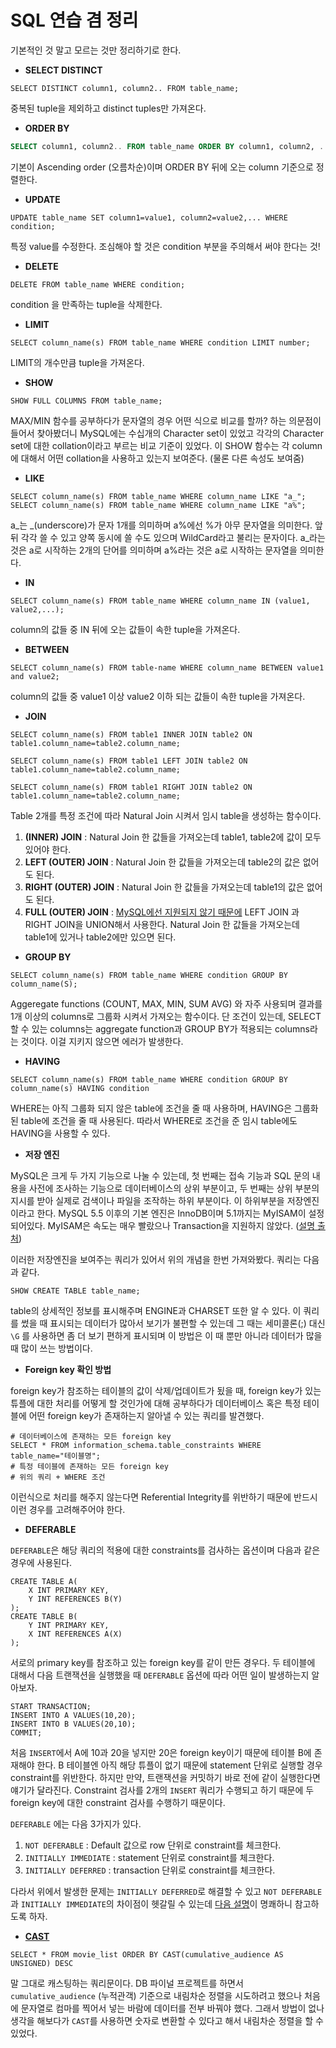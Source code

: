 # SQL 연습 겸 정리

기본적인 것 말고 모르는 것만 정리하기로 한다.

* **SELECT DISTINCT**

```mysql
SELECT DISTINCT column1, column2.. FROM table_name;
```

중복된 tuple을 제외하고 distinct tuples만 가져온다.

* **ORDER BY**

```SQL
SELECT column1, column2.. FROM table_name ORDER BY column1, column2, ... ASC|DESC;
```

기본이 Ascending order (오름차순)이며 ORDER BY 뒤에 오는 column 기준으로 정렬한다.

* **UPDATE**

```mysql
UPDATE table_name SET column1=value1, column2=value2,... WHERE condition;
```

특정 value를 수정한다. 조심해야 할 것은 condition 부분을 주의해서 써야 한다는 것!

* **DELETE**

```mysql
DELETE FROM table_name WHERE condition;
```

condition 을 만족하는 tuple을 삭제한다.

* **LIMIT**

```mysql
SELECT column_name(s) FROM table_name WHERE condition LIMIT number;
```

LIMIT의 개수만큼 tuple을 가져온다.

* **SHOW**

```mysql
SHOW FULL COLUMNS FROM table_name;
```

MAX/MIN 함수를 공부하다가 문자열의 경우 어떤 식으로 비교를 할까? 하는 의문점이 들어서 찾아봤더니 MySQL에는 수십개의 Character set이 있었고 각각의 Character set에 대한 collation이라고 부르는 비교 기준이 있었다. 이 SHOW 함수는 각 column에 대해서 어떤 collation을 사용하고 있는지 보여준다. (물론 다른 속성도 보여줌)

* **LIKE**

```mysql
SELECT column_name(s) FROM table_name WHERE column_name LIKE "a_";
SELECT column_name(s) FROM table_name WHERE column_name LIKE "a%";
```

a_는 _(underscore)가 문자 1개를 의미하며 a%에선 %가 아무 문자열을 의미한다. 앞 뒤 각각 쓸 수 있고 양쪽 동시에 쓸 수도 있으며 WildCard라고 불리는 문자이다. a\_라는 것은 a로 시작하는 2개의 단어를 의미하며 a%라는 것은 a로 시작하는 문자열을 의미한다.

* **IN**

```mysql
SELECT column_name(s) FROM table_name WHERE column_name IN (value1, value2,...);
```

column의 값들 중 IN 뒤에 오는 값들이 속한 tuple을 가져온다.

* **BETWEEN**

```mysql
SELECT column_name(s) FROM table-name WHERE column_name BETWEEN value1 and value2;
```

column의 값들 중 value1 이상 value2 이하 되는 값들이 속한 tuple을 가져온다.

* **JOIN**

```mysql
SELECT column_name(s) FROM table1 INNER JOIN table2 ON table1.column_name=table2.column_name;

SELECT column_name(s) FROM table1 LEFT JOIN table2 ON table1.column_name=table2.column_name;

SELECT column_name(s) FROM table1 RIGHT JOIN table2 ON table1.column_name=table2.column_name;
```

Table 2개를 특정 조건에 따라 Natural Join 시켜서 임시 table을 생성하는 함수이다.

1. **(INNER) JOIN** : Natural Join 한 값들을 가져오는데 table1, table2에 값이 모두 있어야 한다.
2. **LEFT (OUTER) JOIN** : Natural Join 한 값들을 가져오는데 table2의 값은 없어도 된다.
3. **RIGHT (OUTER) JOIN** : Natural Join 한 값들을 가져오는데 table1의 값은 없어도 된다.
4. **FULL (OUTER) JOIN** : <u>MySQL에선 지원되지 않기 때문에</u> LEFT JOIN 과 RIGHT JOIN을 UNION해서 사용한다. Natural Join 한 값들을 가져오는데 table1에 있거나 table2에만 있으면 된다.

* **GROUP BY**

```mysql
SELECT column_name(s) FROM table_name WHERE condition GROUP BY column_name(S);
```

Aggeregate functions (COUNT, MAX, MIN, SUM AVG) 와 자주 사용되며 결과를 1개 이상의 columns로 그룹화 시켜서 가져오는 함수이다. 단 조건이 있는데, SELECT 할 수 있는 columns는 aggregate function과 GROUP BY가 적용되는 columns라는 것이다. 이걸 지키지 않으면 에러가 발생한다.

* **HAVING**

```mysql
SELECT column_name(s) FROM table_name WHERE condition GROUP BY column_name(s) HAVING condition
```

WHERE는 아직 그룹화 되지 않은 table에 조건을 줄 때 사용하며, HAVING은 그룹화 된 table에 조건을 줄 때 사용된다. 따라서 WHERE로 조건을 준 임시 table에도 HAVING을 사용할 수 있다. 

* **저장 엔진**

MySQL은 크게 두 가지 기능으로 나눌 수 있는데, 첫 번째는 접속 기능과 SQL 문의 내용을 사전에 조사하는 기능으로 데이터베이스의 상위 부분이고, 두 번째는 상위 부분의 지시를 받아 실제로 검색이나 파일을 조작하는 하위 부분이다. 이 하위부분을 저장엔진 이라고 한다. MySQL 5.5 이후의 기본 엔진은 InnoDB이며 5.1까지는 MyISAM이 설정되어있다. MyISAM은 속도는 매우 빨랐으나 Transaction을 지원하지 않았다. ([설명 출처](http://recoveryman.tistory.com/187))

이러한 저장엔진을 보여주는 쿼리가 있어서 위의 개념을 한번 가져와봤다. 쿼리는 다음과 같다.

```mysql
SHOW CREATE TABLE table_name;
```

table의 상세적인 정보를 표시해주며 ENGINE과 CHARSET 또한 알 수 있다. 이 쿼리를 썼을 때 표시되는 데이터가 많아서 보기가 불편할 수 있는데 그 때는 세미콜론(;) 대신 `\G` 를 사용하면 좀 더 보기 편하게 표시되며 이 방법은 이 때 뿐만 아니라 데이터가 많을 때 많이 쓰는 방법이다.

* **Foreign key 확인 방법**

foreign key가 참조하는 테이블의 값이 삭제/업데이트가 됬을 때, foreign key가 있는 튜플에 대한 처리를 어떻게 할 것인가에 대해 공부하다가 데이터베이스 혹은 특정 테이블에 어떤 foreign key가 존재하는지 알아낼 수 있는 쿼리를 발견했다.

```mysql
# 데이터베이스에 존재하는 모든 foreign key
SELECT * FROM information_schema.table_constraints WHERE table_name="테이블명";
# 특정 테이블에 존재하는 모든 foreign key
# 위의 쿼리 + WHERE 조건
```

이런식으로 처리를 해주지 않는다면 Referential Integrity를 위반하기 때문에 반드시 이런 경우를 고려해주어야 한다.

* **DEFERABLE**

`DEFERABLE`은 해당 쿼리의 적용에 대한 constraints를 검사하는 옵션이며 다음과 같은 경우에 사용된다.

```mysql
CREATE TABLE A(
	X INT PRIMARY KEY,
    Y INT REFERENCES B(Y)
);
CREATE TABLE B(
	Y INT PRIMARY KEY,
    X INT REFERENCES A(X)
);
```

서로의 primary key를 참조하고 있는 foreign key를 같이 만든 경우다. 두 테이블에 대해서 다음 트랜잭션을 실행했을 때 `DEFERABLE` 옵션에 따라 어떤 일이 발생하는지 알아보자.

```mysql
START TRANSACTION;
INSERT INTO A VALUES(10,20);
INSERT INTO B VALUES(20,10);
COMMIT;
```

처음 `INSERT`에서 A에 10과 20을 넣지만 20은 foreign key이기 때문에 테이블 B에 존재해야 한다. B 테이블엔 아직 해당 튜플이 없기 때문에 statement 단위로 실행할 경우 constraint를 위반한다. 하지만 만약, 트랜잭션을 커밋하기 바로 전에 같이 실행한다면 얘기가 달라진다. Constraint 검사를 2개의 `INSERT` 쿼리가 수행되고 하기 때문에 두 foreign key에 대한 constraint 검사를 수행하기 때문이다.

`DEFERABLE` 에는 다음 3가지가 있다.

1. `NOT DEFERABLE` : Default 값으로 row 단위로 constraint를 체크한다.
2. `INITIALLY IMMEDIATE` : statement 단위로 constraint를 체크한다.
3. `INITIALLY DEFERRED`  : transaction 단위로 constraint를 체크한다.

다라서 위에서 발생한 문제는 `INITIALLY DEFERRED`로 해결할 수 있고 `NOT DEFERABLE`과 `INITIALLY IMMEDIATE`의 차이점이 헷갈릴 수 있는데 [다음 설명](https://stackoverflow.com/questions/5300307/not-deferrable-versus-deferrable-initially-immediate/44723053#44723053)이 명쾌하니 참고하도록 하자.

* [**CAST**](https://www.w3schools.com/sql/func_mysql_cast.asp)

```mysql
SELECT * FROM movie_list ORDER BY CAST(cumulative_audience AS UNSIGNED) DESC
```

말 그대로 캐스팅하는 쿼리문이다. DB 파이널 프로젝트를 하면서 `cumulative_audience` (누적관객) 기준으로 내림차순 정렬을 시도하려고 했으나 처음에 문자열로 컴마를 찍어서 넣는 바람에 데이터를 전부 바꿔야 했다. 그래서 방법이 없나 생각을 해보다가 `CAST`를 사용하면 숫자로 변환할 수 있다고 해서 내림차순 정렬을 할 수 있었다.